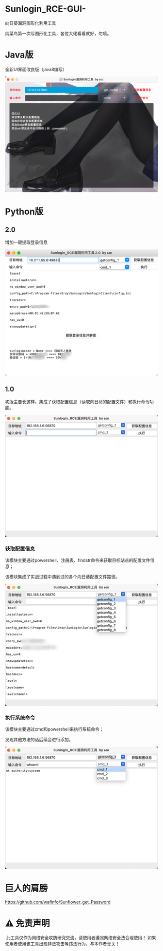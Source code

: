 # Sunlogin_RCE-GUI-
向日葵漏洞图形化利用工具

纯菜鸟第一次写图形化工具，各位大佬看看就好，勿喷。



# Java版

全新UI界面改良版（java8编写）

![image-20220716140528285](img/image-20220716140528285.png)



# Python版

## 2.0

增加一键提取登录信息



<img src="img/image-20220713204319053.png" alt="image-20220713204319053" style="zoom:50%;" />





## 1.0

初版主要长这样，集成了获取配置信息（读取向日葵的配置文件）和执行命令功能。

<img src="img/1.jpg" alt="1" style="zoom:50%;" />

### 获取配置信息

该模块主要通过powershell、注册表、findstr命令来获取目标站点的配置文件信息；

该模块集成了实战过程中遇到过的各个向日葵配置文件路径。

<img src="img/2.jpg" alt="2" style="zoom:50%;" />

### 执行系统命令

该模块主要通过cmd和powershell来执行系统命令；

发现其他方法的话后续会进行添加。

<img src="img/3.jpg" alt="3" style="zoom:50%;" />



# 巨人的肩膀

https://github.com/wafinfo/Sunflower_get_Password



# ⚠️ 免责声明

​	此工具仅作为网络安全攻防研究交流，请使用者遵照网络安全法合理使用！ 如果使用者使用该工具出现非法攻击等违法行为，与本作者无关！
